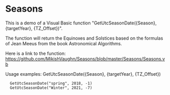 # Seasons
This is a demo of a Visual Basic function "GetUtcSeasonDate({Season}, {targetYear}, {TZ_Offset})".

The function will return the Equinoxes and Solstices based on the formulas of Jean Meeus from the book Astronomical Algorithms.  

Here is a link to the function:
https://github.com/MikishVaughn/Seasons/blob/master/Seasons/Seasons.vb

Usage examples:
  GetUtcSeasonDate({Season}, {targetYear}, {TZ_Offset})
  
      GetUtcSeasonDate("spring", 2018, -1)
      GetUtcSeasonDate("Winter", 2021, -7)

